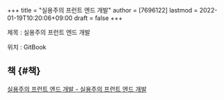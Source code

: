 +++
title = "실용주의 프런트 엔드 개발"
author = [7696122]
lastmod = 2022-01-19T10:20:06+09:00
draft = false
+++

제목
: 실용주의 프런트 엔드 개발

위치
: GitBook


## 책 {#책}

[실용주의 프런트 엔드 개발 - 실용주의 프런트 엔드 개발](https://peter-cho.gitbook.io/book/)
